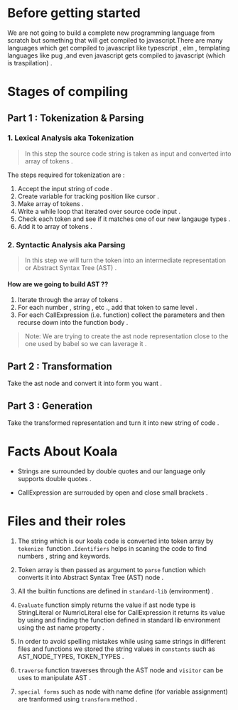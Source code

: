 # Before getting started

We are not going to build a complete new programming language from scratch but something that will get compiled to javascript.There are many languages which get compiled to javascript like typescript , elm , templating languages like pug ,and even javascript gets compiled to javascript (which is traspilation) .

# Stages of compiling

## Part 1 : Tokenization & Parsing

### 1. Lexical Analysis aka Tokenization

> In this step the source code string is taken as input and converted into array of tokens .

The steps required for tokenization are :

1. Accept the input string of code .
2. Create variable for tracking position like cursor .
3. Make array of tokens .
4. Write a while loop that iterated over source code input .
5. Check each token and see if it matches one of our new langauge types .
6. Add it to array of tokens .

### 2. Syntactic Analysis aka Parsing

> In this step we will turn the token into an intermediate representation or Abstract Syntax Tree (AST) .

#### How are we going to build AST ??

1. Iterate through the array of tokens .
2. For each number , string , etc ., add that token to same level .
3. For each CallExpression (i.e. function) collect the parameters and then recurse down into the function body .

> Note: We are trying to create the ast node representation close to the one used by babel so we can laverage it .

## Part 2 : Transformation

Take the ast node and convert it into form you want .

## Part 3 : Generation

Take the transformed representation and turn it into new string of code .

# Facts About Koala

- Strings are surrounded by double quotes and our language only supports double quotes .

- CallExpression are surrouded by open and close small brackets .

# Files and their roles

1. The string which is our koala code is converted into token array by `tokenize `function .`Identifiers` helps in scaning the code to find numbers , string and keywords.

2. Token array is then passed as argument to `parse` function which converts it into Abstract Syntax Tree (AST) node .

3. All the builtin functions are defined in `standard-lib` (environment) .

4. `Evaluate` function simply returns the value if ast node type is StringLiteral or NumricLiteral else for CallExpression it returns its value by using and finding the function defined in standard lib environment using the ast name property .

5. In order to avoid spelling mistakes while using same strings in different files and functions we stored the string values in `constants` such as AST_NODE_TYPES, TOKEN_TYPES .

6. `traverse` function traverses through the AST node and `visitor` can be uses to manipulate AST .

7. `special forms` such as node with name define (for variable assignment) are tranformed using `transform` method .
